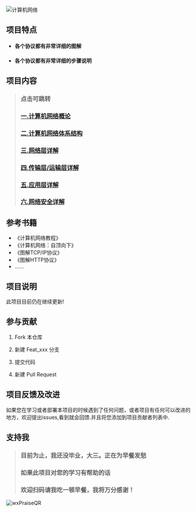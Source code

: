 
![计算机网络](https://gitee.com/ShaoxiongDu/imageBed/raw/master/image-20210428175258520.png)

## 项目特点
 - ####  各个协议都有非常详细的图解
 - ####  各个协议都有非常详细的步骤说明

## 项目内容

> ###   **点击可跳转**
> ### <a href="md/计算机网络概论.md">一.计算机网络概论</a>
>
> ### <a href="md/计算机网络体系结构.md">二.计算机网络体系结构</a>
>
> ### <a href="md/网络层详解.md">三.网络层详解</a>
>
> ### <a href="md/传输层&运输层详解.md">四.传输层/运输层详解</a>
>
> ### <a href="md/应用层详解.md">五.应用层详解</a>
>
> ### <a href="md/网络安全.md">六.网络安全详解</a>


## 参考书籍

- 《计算机网络教程》
- 《计算机网络：自顶向下》
- 《图解TCP/IP协议》 
- 《图解HTTP协议》
- ......

## 项目说明

 此项目目前仍在继续更新!

## 参与贡献

1. Fork 本仓库
   
2. 新建 Feat_xxx 分支
   
3. 提交代码
   
4. 新建 Pull Request

## 项目反馈及改进

 如果您在学习或者部署本项目的时候遇到了任何问题，或者项目有任何可以改进的地方，欢迎提出issues,看到就会回馈.并且将您添加到项目贡献者列表中.

## 支持我

> ### 目前为止，我还没毕业，大三。正在为早餐发愁
> ### 如果此项目对您的学习有帮助的话
> ### 欢迎扫码请我吃一顿早餐，我将万分感谢！

![wxPraiseQR](https://gitee.com/ShaoxiongDu/imageBed/raw/master/wxPraiseQR.png)